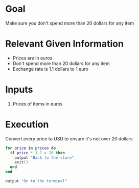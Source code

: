 # Goal
Make sure you don't spend more than 20 dollars for any item

# Relevant Given Information
- Prices are in euros
- Don't spend more than 20 dollars for any item
- Exchange rate is 1.1 dollars to 1 euro

# Inputs
1. Prices of items in euros

# Execution
Convert every price to USD to ensure it's not over 20 dollars

```lua
for price in prices do
  if price * 1.1 > 20 then
    output "Back to the store"
    exit()
  end
end

output "On to the terminal"
```
